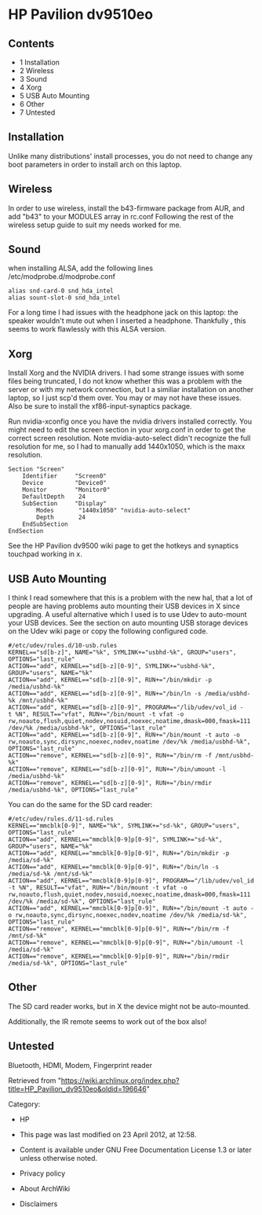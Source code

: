 HP Pavilion dv9510eo
====================

Contents
--------

-   1 Installation
-   2 Wireless
-   3 Sound
-   4 Xorg
-   5 USB Auto Mounting
-   6 Other
-   7 Untested

Installation
------------

Unlike many distributions' install processes, you do not need to change
any boot parameters in order to install arch on this laptop.

Wireless
--------

In order to use wireless, install the b43-firmware package from AUR, and
add "b43" to your MODULES array in rc.conf Following the rest of the
wireless setup guide to suit my needs worked for me.

Sound
-----

when installing ALSA, add the following lines
/etc/modprobe.d/modprobe.conf

    alias snd-card-0 snd_hda_intel
    alias sount-slot-0 snd_hda_intel

For a long time I had issues with the headphone jack on this laptop: the
speaker wouldn't mute out when I inserted a headphone. Thankfully , this
seems to work flawlessly with this ALSA version.

Xorg
----

Install Xorg and the NVIDIA drivers. I had some strange issues with some
files being truncated, I do not know whether this was a problem with the
server or with my network connection, but I a similiar installation on
another laptop, so I just scp'd them over. You may or may not have these
issues. Also be sure to install the xf86-input-synaptics package.

Run nvidia-xconfig once you have the nvidia drivers installed correctly.
You might need to edit the screen section in your xorg.conf in order to
get the correct screen resolution. Note mvidia-auto-select didn't
recognize the full resolution for me, so I had to manually add
1440x1050, which is the maxx resolution.

  

    Section "Screen"
        Identifier     "Screen0"
        Device         "Device0"
        Monitor        "Monitor0"
        DefaultDepth    24
        SubSection     "Display"
            Modes       "1440x1050" "nvidia-auto-select"
            Depth       24
        EndSubSection
    EndSection

  
 See the HP Pavilion dv9500 wiki page to get the hotkeys and synaptics
touchpad working in x.

USB Auto Mounting
-----------------

I think I read somewhere that this is a problem with the new hal, that a
lot of people are having problems auto mounting their USB devices in X
since upgrading. A useful alternative which I used is to use Udev to
auto-mount your USB devices. See the section on auto mounting USB
storage devices on the Udev wiki page or copy the following configured
code.

    #/etc/udev/rules.d/10-usb.rules
    KERNEL=="sd[b-z]", NAME="%k", SYMLINK+="usbhd-%k", GROUP="users", OPTIONS="last_rule"
    ACTION=="add", KERNEL=="sd[b-z][0-9]", SYMLINK+="usbhd-%k", GROUP="users", NAME="%k"
    ACTION=="add", KERNEL=="sd[b-z][0-9]", RUN+="/bin/mkdir -p /media/usbhd-%k"
    ACTION=="add", KERNEL=="sd[b-z][0-9]", RUN+="/bin/ln -s /media/usbhd-%k /mnt/usbhd-%k"
    ACTION=="add", KERNEL=="sd[b-z][0-9]", PROGRAM=="/lib/udev/vol_id -t %N", RESULT=="vfat", RUN+="/bin/mount -t vfat -o   rw,noauto,flush,quiet,nodev,nosuid,noexec,noatime,dmask=000,fmask=111 /dev/%k /media/usbhd-%k", OPTIONS="last_rule"
    ACTION=="add", KERNEL=="sd[b-z][0-9]", RUN+="/bin/mount -t auto -o rw,noauto,sync,dirsync,noexec,nodev,noatime /dev/%k /media/usbhd-%k", OPTIONS="last_rule"
    ACTION=="remove", KERNEL=="sd[b-z][0-9]", RUN+="/bin/rm -f /mnt/usbhd-%k"
    ACTION=="remove", KERNEL=="sd[b-z][0-9]", RUN+="/bin/umount -l /media/usbhd-%k"
    ACTION=="remove", KERNEL=="sd[b-z][0-9]", RUN+="/bin/rmdir /media/usbhd-%k", OPTIONS="last_rule"

You can do the same for the SD card reader:

    #/etc/udev/rules.d/11-sd.rules
    KERNEL=="mmcblk[0-9]", NAME="%k", SYMLINK+="sd-%k", GROUP="users", OPTIONS="last_rule"
    ACTION=="add", KERNEL=="mmcblk[0-9]p[0-9]", SYMLINK+="sd-%k", GROUP="users", NAME="%k"
    ACTION=="add", KERNEL=="mmcblk[0-9]p[0-9]", RUN+="/bin/mkdir -p /media/sd-%k"
    ACTION=="add", KERNEL=="mmcblk[0-9]p[0-9]", RUN+="/bin/ln -s /media/sd-%k /mnt/sd-%k"
    ACTION=="add", KERNEL=="mmcblk[0-9]p[0-9]", PROGRAM=="/lib/udev/vol_id -t %N", RESULT=="vfat", RUN+="/bin/mount -t vfat -o rw,noauto,flush,quiet,nodev,nosuid,noexec,noatime,dmask=000,fmask=111 /dev/%k /media/sd-%k", OPTIONS="last_rule"
    ACTION=="add", KERNEL=="mmcblk[0-9]p[0-9]", RUN+="/bin/mount -t auto -o rw,noauto,sync,dirsync,noexec,nodev,noatime /dev/%k /media/sd-%k", OPTIONS="last_rule"
    ACTION=="remove", KERNEL=="mmcblk[0-9]p[0-9]", RUN+="/bin/rm -f /mnt/sd-%k"
    ACTION=="remove", KERNEL=="mmcblk[0-9]p[0-9]", RUN+="/bin/umount -l /media/sd-%k"
    ACTION=="remove", KERNEL=="mmcblk[0-9]p[0-9]", RUN+="/bin/rmdir /media/sd-%k", OPTIONS="last_rule"

Other
-----

The SD card reader works, but in X the device might not be auto-mounted.

Additionally, the IR remote seems to work out of the box also!

Untested
--------

Bluetooth, HDMI, Modem, Fingerprint reader

Retrieved from
"https://wiki.archlinux.org/index.php?title=HP_Pavilion_dv9510eo&oldid=196646"

Category:

-   HP

-   This page was last modified on 23 April 2012, at 12:58.
-   Content is available under GNU Free Documentation License 1.3 or
    later unless otherwise noted.
-   Privacy policy
-   About ArchWiki
-   Disclaimers
